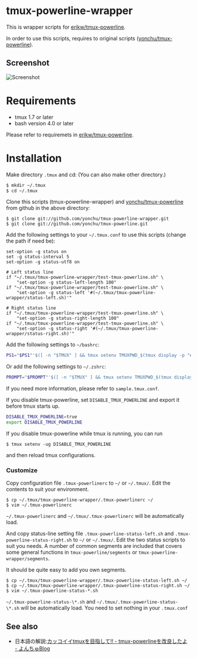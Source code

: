 tmux-powerline-wrapper
======================

This is wrapper scripts for [erikw/tmux-powerline](https://github.com/erikw/tmux-powerline).

In order to use this scripts, requires to original scripts
([yonchu/tmux-powerline](https://github.com/yonchu/tmux-powerline)).


## Screenshot
![Screenshot](https://raw.github.com/yonchu/tmux-powerline-wrapper/master/img/sample_full_status.png)


# Requirements

 - tmux 1.7 or later
 - bash version 4.0 or later


Please refer to requiremets in [erikw/tmux-powerline](https://github.com/erikw/tmux-powerline).

# Installation

Make directory `.tmux` and cd:
(You can also make other directory.)

```bash
$ mkdir ~/.tmux
$ cd ~/.tmux
```

Clone this scripts (tmux-powerline-wrapper) and [yonchu/tmux-powerline](https://github.com/yonchu/tmux-powerline)
from github in the above directory:

```console
$ git clone git://github.com/yonchu/tmux-powerline-wrapper.git
$ git clone git://github.com/yonchu/tmux-powerline.git
```


Add the following settings to your `~/.tmux.conf` to use this scripts
(change the path if need be):

```vim
set-option -g status on
set -g status-interval 5
set-option -g status-utf8 on

# Left status line
if "~/.tmux/tmux-powerline-wrapper/test-tmux-powerline.sh" \
    "set-option -g status-left-length 100"
if "~/.tmux/tmux-powerline-wrapper/test-tmux-powerline.sh" \
    "set-option -g status-left '#(~/.tmux/tmux-powerline-wrapper/status-left.sh)'"

# Right status line
if "~/.tmux/tmux-powerline-wrapper/test-tmux-powerline.sh" \
    "set-option -g status-right-length 100"
if "~/.tmux/tmux-powerline-wrapper/test-tmux-powerline.sh" \
    "set-option -g status-right '#(~/.tmux/tmux-powerline-wrapper/status-right.sh)'"
```

Add the following settings to `~/bashrc`:

```bash
PS1="$PS1"'$([ -n "$TMUX" ] && tmux setenv TMUXPWD_$(tmux display -p "#D" | tr -d %) "$PWD")'
```

Or add the following settings to `~/.zshrc`:

```bash
PROMPT="$PROMPT"'$([ -n "$TMUX" ] && tmux setenv TMUXPWD_$(tmux display -p "#D" | tr -d %) "$PWD")'
```

If you need more information, please refer to `sample.tmux.conf`.


If you disable tmux-powerline, set `DISABLE_TMUX_POWERLINE` and export it
before tmux starts up.
```bash
DISABLE_TMUX_POWERLINE=true
export DISABLE_TMUX_POWERLINE
```

If you disable tmux-powerline while tmux is running, you can run
```console
$ tmux setenv -ug DISABLE_TMUX_POWERLINE
```

and then reload tmux configurations.

### Customize
Copy configuration file `.tmux-powerlinerc` to `~/` or `~/.tmux/`.
Edit the contents to suit your environment.

```console
$ cp ~/.tmux/tmux-powerline-wrapper/.tmux-powerlinerc ~/
$ vim ~/.tmux-powerlinerc
```
`~/.tmux-powerlinerc` and `~/.tmux/.tmux-powerlinerc` will be automatically load.

And copy status-line setting file `.tmux-powerline-status-left.sh` and
`.tmux-powerline-status-right.sh` to `~/` or `~/.tmux/`.
Edit the two status scripts to suit you needs.
A number of common segments are included that covers some general functions
in `tmux-powerline/segments` or `tmux-powerline-wrapper/segments`.

It should be quite easy to add you own segments.

```console
$ cp ~/.tmux/tmux-powerline-wrapper/.tmux-powerline-status-left.sh ~/
$ cp ~/.tmux/tmux-powerline-wrapper/.tmux-powerline-status-right.sh ~/
$ vim ~/.tmux-powerline-status-*.sh
```

`~/.tmux-powerline-status-\*.sh` and `~/.tmux/.tmux-powerline-status-\*.sh` will be automatically load.
You need to set nothing in your `.tmux.conf`

See also
---------------

* 日本語の解説:[カッコイイtmuxを目指して!! - tmux-powerlineを改良したよ - よんちゅBlog](http://yonchu.hatenablog.com/entry/2012/11/16/100458)
